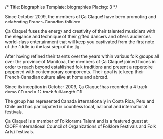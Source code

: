 /*
Title: Biographies
Template: biographies
Placing: 3
*/

Since October 2009, the members of Ça Claque! have been promoting and celebrating French-Canadian folklore.

Ça Claque! fuses the energy and creativity of their talented musicians with the elegance and technique of their gifted dancers and offers audiences world-class entertainment that will keep you captivated from the first note of the fiddle to the last step of the jig.

After having refined their talents over the years within various folk groups all over the province of Manitoba, the members of Ça Claque! joined forces in order to reach beyond established folk traditions and present a repertoire peppered with contemporary components. Their goal is to keep their French-Canadian culture alive at home and abroad.

Since its inception in October 2009, Ça Claque! has recorded a 4 track demo CD and a 12 track full-length CD.

The group has represented Canada internationally in Costa Rica, Peru and Chile and has participated in countless local, national and international festivals.

Ça Claque! is a member of Folklorama Talent and is a featured guest at CIOFF (International Council of Organizations of Folklore Festivals and Folk Arts) festivals.

